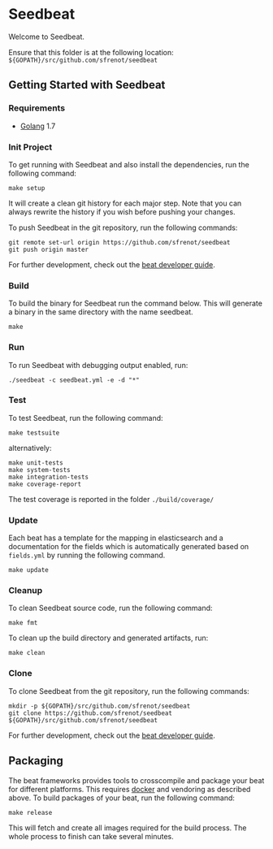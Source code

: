 # Seedbeat

Welcome to Seedbeat.

Ensure that this folder is at the following location:
`${GOPATH}/src/github.com/sfrenot/seedbeat`

## Getting Started with Seedbeat

### Requirements

* [Golang](https://golang.org/dl/) 1.7

### Init Project
To get running with Seedbeat and also install the
dependencies, run the following command:

```
make setup
```

It will create a clean git history for each major step. Note that you can always rewrite the history if you wish before pushing your changes.

To push Seedbeat in the git repository, run the following commands:

```
git remote set-url origin https://github.com/sfrenot/seedbeat
git push origin master
```

For further development, check out the [beat developer guide](https://www.elastic.co/guide/en/beats/libbeat/current/new-beat.html).

### Build

To build the binary for Seedbeat run the command below. This will generate a binary
in the same directory with the name seedbeat.

```
make
```


### Run

To run Seedbeat with debugging output enabled, run:

```
./seedbeat -c seedbeat.yml -e -d "*"
```


### Test

To test Seedbeat, run the following command:

```
make testsuite
```

alternatively:
```
make unit-tests
make system-tests
make integration-tests
make coverage-report
```

The test coverage is reported in the folder `./build/coverage/`

### Update

Each beat has a template for the mapping in elasticsearch and a documentation for the fields
which is automatically generated based on `fields.yml` by running the following command.

```
make update
```


### Cleanup

To clean  Seedbeat source code, run the following command:

```
make fmt
```

To clean up the build directory and generated artifacts, run:

```
make clean
```


### Clone

To clone Seedbeat from the git repository, run the following commands:

```
mkdir -p ${GOPATH}/src/github.com/sfrenot/seedbeat
git clone https://github.com/sfrenot/seedbeat ${GOPATH}/src/github.com/sfrenot/seedbeat
```


For further development, check out the [beat developer guide](https://www.elastic.co/guide/en/beats/libbeat/current/new-beat.html).


## Packaging

The beat frameworks provides tools to crosscompile and package your beat for different platforms. This requires [docker](https://www.docker.com/) and vendoring as described above. To build packages of your beat, run the following command:

```
make release
```

This will fetch and create all images required for the build process. The whole process to finish can take several minutes.
